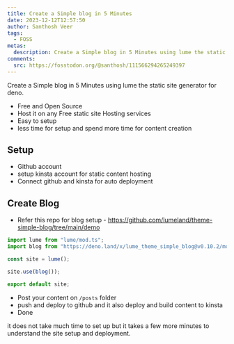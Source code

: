 ```yaml
---
title: Create a Simple blog in 5 Minutes
date: 2023-12-12T12:57:50
author: Santhosh Veer
tags:
  - FOSS
metas:
  description: Create a Simple blog in 5 Minutes using lume the static site generator for deno.
comments:
  src: https://fosstodon.org/@santhosh/111566294265249397
---
```


Create a Simple blog in 5 Minutes using lume the static site generator for deno.  

<!--more-->

- Free and Open Source
- Host it on any Free static site Hosting services
- Easy to setup
- less time for setup and spend more time for content creation

## Setup

- Github account
- setup kinsta account for static content hosting
- Connect github and kinsta for auto deployment

## Create Blog

- Refer this repo for blog setup - <https://github.com/lumeland/theme-simple-blog/tree/main/demo>

```js
import lume from "lume/mod.ts";
import blog from "https://deno.land/x/lume_theme_simple_blog@v0.10.2/mod.ts";

const site = lume();

site.use(blog());

export default site;
```

- Post your content on `/posts` folder
- push and deploy to github and it also deploy and build content to kinsta
- Done

it does not take much time to set up but it takes a few more minutes to understand the site setup and deployment.

